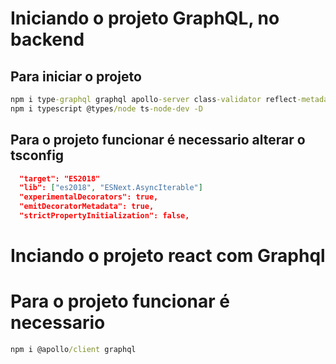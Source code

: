 # Iniciando o projeto GraphQL, no backend

## Para iniciar o projeto
```cmd
npm i type-graphql graphql apollo-server class-validator reflect-metadata
npm i typescript @types/node ts-node-dev -D
```

## Para o projeto funcionar é necessario alterar o tsconfig
```json
  "target": "ES2018"
  "lib": ["es2018", "ESNext.AsyncIterable"]
  "experimentalDecorators": true,
  "emitDecoratorMetadata": true,
  "strictPropertyInitialization": false,
```
# Inciando o projeto react com Graphql

# Para o projeto funcionar é necessario
```cmd
npm i @apollo/client graphql
```